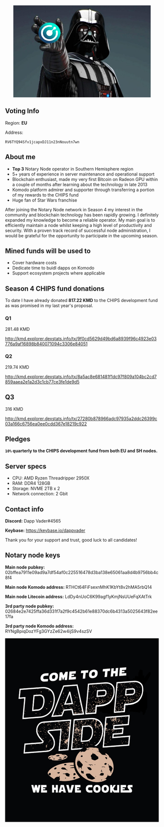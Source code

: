 <p align="center">
  <img height="300" src="./dapp_vader_kmd.png">
</p>

## Voting Info ##
Region: **EU**

Address:
```
RV6TYQ94Sfv1jcapxDJ11n23nNouutn7wn
```

## About me ##
- <b>Top 3</b> Notary Node operator in Southern Hemisphere region
- 5+ years of experience in server maintenance and operational support
- Blockchain enthusiast, made my very first Bitcoin on Radeon GPU within a couple of months after learning about the technology in late 2013
- Komodo platform admirer and supporter through transferring a portion of my rewards to the CHIPS fund
- Huge fan of Star Wars franchise

After joining the Notary Node network in Season 4 my interest in the community and blockchain technology has been rapidly growing. I definitely expanded my knowledge to become a reliable operator. My main goal is to efficiently maintain a node whilst keeping a high level of productivity and security. With a proven track record of successful node administration, I would be grateful for the opportunity to participate in the upcoming season.

## Mined funds will be used to ##
- Cover hardware costs
- Dedicate time to buidl dapps on Komodo
- Support ecosystem projects where applicable

## Season 4 CHIPS fund donations ##
To date I have already donated <b>817.22 KMD</b> to the CHIPS development fund as was promised in my last year's proposal.

### Q1 ###
281.48 KMD

http://kmd.explorer.dexstats.info/tx/9f0cd5629d49bd6a8939f96c4923e03776a9af16898b840071094c3306e84051

### Q2 ###
219.74 KMD

http://kmd.explorer.dexstats.info/tx/8a5ac8e681481f1dc97f809a104bc2cd7859aaea2e1a2d3c1cb77ce3fe1de9d5

## Q3 ##
316 KMD

http://kmd.explorer.dexstats.info/tx/27280b878966adc97935a2ddc26399c03a166c6756ea0ee0cdd367e18219c922

## Pledges ##

**`10%` quarterly to the CHIPS development fund from both EU and SH nodes.**

## Server specs ##
- CPU: AMD Ryzen Threadripper 2950X
- RAM: DDR4 128GB
- Storage: NVME 2TB x 2
- Network connection: 2 Gbit

## Contact info ##
**Discord:** Dapp Vader#4565

**Keybase:** https://keybase.io/dappvader

Thank you for your support and trust, good luck to all candidates!

## Notary node keys ##
**Main node pubkey:** 02bffea7911e09ad9a7df54af0c225516478d3ba138e65061aa8d4b9756bb4c8f4

**Main node Komodo address:** RTHCt64FiFsexnMhK1KbYt8v2hMA5rbQ14

**Main node Litecoin address:** LdDy4nUoC6K99agf1yKmjNsUUeFqXAtTrk

**3rd party node pubkey:** 02684e2e7425ffa36d331f7a2f9c4542b61e88370dc6b4313a5025643f82ee17fa

**3rd party node Komodo address:** RYNgBpiqDozYFg3GYzZe62w4ijS9v4szSV


<p align="center">
  <img height="600" src="./dapp_side.png">
</p>
